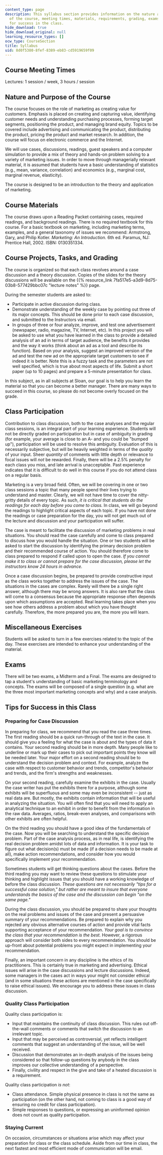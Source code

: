 ```yaml
---
content_type: page
description: This syllabus section provides information on the nature and purpose
  of the course, meeting times, materials, requirements, grading, exams, and tips
  for success in the class.
hide_download: true
hide_download_original: null
learning_resource_types: []
ocw_type: CourseSection
title: Syllabus
uid: 8d0f5380-8fef-8389-eb83-cd5919659f09
---
```


Course Meeting Times
--------------------

Lectures: 1 session / week, 3 hours / session

Nature and Purpose of the Course
--------------------------------

The course focuses on the role of marketing as creating value for customers. Emphasis is placed on creating and capturing value, identifying customer needs and understanding purchasing processes, forming target segments, positioning the product, and managing brand equity. Topics to be covered include advertising and communicating the product, distributing the product, pricing the product and market research. In addition, the course will focus on electronic commerce and the Internet.

We will use cases, discussions, readings, guest speakers and a computer simulation to provide a mix of theory and hands-on problem solving to a variety of marketing issues. In order to move through managerially relevant material, it is assumed that students have a basic understanding of statistics (e.g., mean, variance, correlation) and economics (e.g., marginal cost, marginal revenue, elasticity).

The course is designed to be an introduction to the theory and application of marketing.

Course Materials
----------------

The course draws upon a Reading Packet containing cases, required readings, and background readings. There is no required textbook for this course. For a basic textbook on marketing, including marketing terms, examples, and a general taxonomy of issues we recommend: Armstrong, Gary, and Philip Kotler. _Marketing: An Introduction._ 6th ed. Paramus, NJ: Prentice Hall, 2002. ISBN: 0130351334.

Course Projects, Tasks, and Grading
-----------------------------------

The course is organized so that each class revolves around a case discussion and a theory discussion. Copies of the slides for the theory discussions will be available on the {{% resource_link 7fa517e5-a3d9-8d75-03b8-577429bbc07c "lecture notes" %}} page.

During the semester students are asked to:

*   Participate in active discussion during class.
*   Demonstrate understanding of the weekly case by pointing out three of its major concepts. This should be done prior to each case discussion, and submitted to the Instructors via email.
*   In groups of three or four analyze, improve, and test one advertisement (newspaper, radio, magazine, TV, Internet, etc). In this project you will be asked to use what you have learned in the class to provide a detailed analysis of an ad in terms of target audience, the benefits it provides and the way it works (think about an ad as a tool and describe its function). Based on your analysis, suggest an improved version of the ad and test the new ad on the appropriate target customers to see if indeed it is better. Note this is a fuzzy task and the parameters are not well specified, which is true about most aspects of life. Submit a short paper (up to 10 pages) and prepare a 5-minute presentation for class.

In this subject, as in all subjects at Sloan, our goal is to help you learn the material so that you can become a better manager. There are many ways to succeed in this course, so please do not become overly focused on the grade.

Class Participation
-------------------

Contribution to class discussion, both to the case analyses and the regular class sessions, is an integral part of your learning experience. Students will not be directly graded on participation but in case of ambiguity in grading (for example, your average is close to an A- and you could be "bumped up"), participation will be used to resolve this ambiguity. Evaluation of this is necessarily subjective, but will be heavily weighted in terms of the _quality_ of your input. Sheer _quantity_ of comments with little depth or relevance to focal issues will _not_ be rewarded. Finally, there will be a 2.5% penalty for each class you miss, and late arrival is unacceptable. Past experience indicates that it is difficult to do well in this course if you do not attend class on a regular basis.

Marketing is a very broad field. Often, we will be covering in one or two class sessions a topic that many people spend their lives trying to understand and master. Clearly, we will not have time to cover the nitty-gritty details of every topic. As such, _it is critical that students do the readings for each day before you come to class._ In class, we will go beyond the readings to highlight critical aspects of each topic. If you have not done the readings or case preparation for the day, you will not get much out of the lecture and discussion and your participation will suffer.

The case is meant to facilitate the discussion of marketing problems in real situations. You should read the case carefully and come to class prepared to discuss how you would handle the situation. One or two students will be asked to start the discussion by identifying the primary decision problem and their recommended course of action. You should therefore come to class prepared to respond if called upon to open the case. _If you cannot make it to class or cannot prepare for the case discussion, please let the instructors know 24 hours in advance._

Once a case discussion begins, be prepared to provide constructive input as the class works together to address the issues of the case. The situations in the cases are complex. Rarely will there be a single right answer, although there may be wrong answers. It is also rare that the class will come to a consensus because the appropriate response often depends upon which assumptions are accepted. Real learning takes place when you see how others address a problem about which you have thought carefully. Therefore, the more prepared you are, the more you will learn.

Miscellaneous Exercises
-----------------------

Students will be asked to turn in a few exercises related to the topic of the day. These exercises are intended to enhance your understanding of the material.

Exams
-----

There will be two exams, a Midterm and a Final. The exams are designed to tap a student's understanding of basic marketing terminology and concepts. The exams will be composed of a single question (e.g. what are the three most important marketing concepts and why) and a case analysis.

Tips for Success in this Class
------------------------------

### Preparing for Case Discussion

In preparing for class, we recommend that you read the case three times. The first reading should be a quick run-through of the text in the case. It should give you a feeling for what the case is about and the types of data it contains. Your second reading should be in more depth. Many people like to underline or mark up their cases to pick out important points they know will be needed later. Your major effort on a second reading should be to understand the decision problem and context. For example, analyze the case with respect to customer behavior and trends, competitor's behavior and trends, and the firm's strengths and weaknesses.

On your second reading, carefully examine the exhibits in the case. Usually the case writer has put the exhibits there for a purpose, although some exhibits will be superfluous and some may even be inconsistent -- just as real data are. But mostly, the exhibits contain information that will be useful in analyzing the situation. You will often find that you will need to apply an analytical technique to an exhibit in order to benefit from the information in the raw data. Averages, ratios, break-even analyses, and comparisons with other exhibits are often helpful.

On the third reading you should have a good idea of the fundamentals of the case. Now you will be searching to understand the specific decision problem. Part of the case analysis process, as in real life, is identifying the real decision problem amidst lots of data and information. It is your task to figure out what decision(s) must be made (if a decision needs to be made at all), make action recommendations, and consider how you would specifically implement your recommendation.

Sometimes students will get thinking questions about the cases. Before the third reading you may want to review these questions to stimulate your thinking and highlight issues that you should have a working knowledge of before the class discussion. _These questions are not necessarily "tips for a successful case solution," but rather are meant to insure that everyone understands the basics of the case and the discussion can begin "on the same page."_

During the class discussion, you should be prepared to share your thoughts on the real problems and issues of the case and present a persuasive summary of your recommendations. Be prepared to explain why you rejected any obvious alternative courses of action and provide vital facts supporting acceptance of your recommendation. _Your goal is to convince the class that your recommendation is the best._ However, a rigorous approach will consider both sides to every recommendation. You should be up-front about potential problems you might expect in implementing your recommendation.

Finally, an important concern in any discipline is the ethics of its practitioners. This is certainly true in marketing and advertising. Ethical issues will arise in the case discussions and lecture discussions. Indeed, some managers in the cases act in ways your might not consider ethical (and in some situations these actions are mentioned in the case specifically to raise ethical issues). We encourage you to address these issues in class discussion.

### Quality Class Participation

Quality class participation is:

*   Input that maintains the continuity of class discussion. This rules out off-the-wall comments or comments that switch the discussion to an irrelevant topic.
*   Input that may be perceived as controversial, yet reflects intelligent comments that suggest an understanding of the issue, will be well received.
*   Discussion that demonstrates an in-depth analysis of the issues being considered so that follow-up questions by anybody in the class improves our collective understanding of a perspective.
*   Finally, civility and respect in the give and take of a heated discussion is a requirement. 

Quality class participation _is not_:

*   Class attendance. Simple physical presence in class is not the same as participation (on the other hand, not coming to class is a good way of ensuring no credit for class participation).
*   Simple responses to questions, or expressing an uninformed opinion does not count as quality participation.

### Staying Current

On occasion, circumstances or situations arise which may affect your preparation for class or the class schedule. Aside from our time in class, the next fastest and most efficient mode of communication will be email.